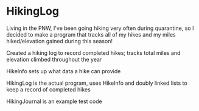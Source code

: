 # HikingLog

Living in the PNW, I've been going hiking very often during quarantine, so I decided to make a program that tracks all of my hikes and my miles hiked/elevation gained during this season! 

Created a hiking log to record completed hikes; tracks total miles and elevation climbed throughout the year

HikeInfo sets up what data a hike can provide

HikingLog is the actual program, uses HikeInfo and doubly linked lists to keep a record of completed hikes

HikingJournal is an example test code
